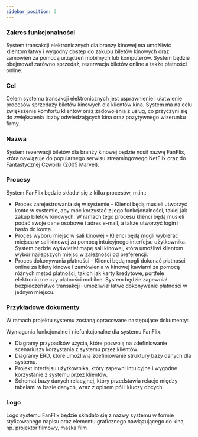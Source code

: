 ```yaml
---
sidebar_position: 3
---
```

### Zakres funkcjonalności
System transakcji elektronicznych dla branży kinowej ma umożliwić klientom łatwy i wygodny dostęp do zakupu biletów kinowych oraz zamówień za pomocą urządzeń mobilnych lub komputerów. System będzie obejmował zarówno sprzedaż, rezerwacja biletów online a także płatności online.

### Cel
Celem systemu transakcji elektronicznych jest usprawnienie i ułatwienie procesów sprzedaży biletów kinowych dla klientów kina. System ma na celu zwiększenie komfortu klientów oraz zadowolenia z usług, co przyczyni się do zwiększenia liczby odwiedzających kina oraz pozytywnego wizerunku firmy.

### Nazwa
System rezerwacji biletów dla branży kinowej będzie nosił nazwę FanFlix, która nawiązuje do popularnego serwisu streamingowego NetFlix oraz do Fantastycznej Czwórki (2005 Marvel).

### Procesy
System FanFlix będzie składał się z kilku procesów, m.in.:

 * Proces zarejestrowania się w systemie - Klienci będą musieli utworzyć konto w systemie, aby móc korzystać z jego funkcjonalności, takiej jak zakup biletów kinowych. W ramach tego procesu klienci będą musieli podać swoje dane osobowe i adres e-mail, a także utworzyć login i hasło do konta.
 * Proces wyboru miejsc w sali kinowej - Klienci będą mogli wybierać miejsca w sali kinowej za pomocą intuicyjnego interfejsu użytkownika. System będzie wyświetlał mapę sali kinowej, która umożliwi klientom wybór najlepszych miejsc w zależności od preferencji.
 * Proces dokonywania płatności - Klienci będą mogli dokonać płatności online za bilety kinowe i zamówienia w kinowej kawiarni za pomocą różnych metod płatności, takich jak karty kredytowe, portfele elektroniczne czy płatności mobilne. System będzie zapewniał bezpieczeństwo transakcji i umożliwiał łatwe dokonywanie płatności w jednym miejscu.

### Przykładowe dokumenty
W ramach projektu systemu zostaną opracowane następujące dokumenty:

Wymagania funkcjonalne i niefunkcjonalne dla systemu FanFlix.
 * Diagramy przypadków użycia, które pozwolą na zdefiniowanie scenariuszy korzystania z systemu przez klientów.
 * Diagramy ERD, które umożliwią zdefiniowanie struktury bazy danych dla systemu.
 * Projekt interfejsu użytkownika, który zapewni intuicyjne i wygodne korzystanie z systemu przez klientów.
 * Schemat bazy danych relacyjnej, który przedstawia relacje między tabelami w bazie danych, wraz z opisem pól i kluczy obcych. 

### Logo
Logo systemu FanFlix będzie składało się z nazwy systemu w formie stylizowanego napisu oraz elementu graficznego nawiązującego do kina, np. projektor filmowy, maska film

